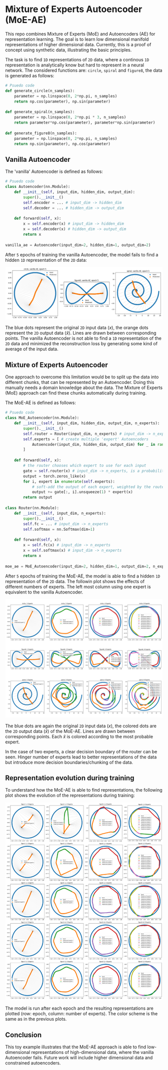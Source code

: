 # Mixture of Experts Autoencoder (MoE-AE)

This repo combines Mixture of Experts (MoE) and Autoencoders (AE) for representation learning.
The goal is to learn low dimensional manifold representations of higher dimensional data.
Currently, this is a proof of concept using synthetic data, illustrating the basic principles.

The task is to find `1D` representations of `2D` data, where a continous `1D` representation is analytically know but hard to represent in a neural network.
The considered functions are: `circle`, `spiral` and `figure8`, the data is generated as follows:

```python
# Psuedo code
def generate_circle(n_samples):
    parameter = np.linspace(0, 2*np.pi, n_samples)
    return np.cos(parameter), np.sin(parameter)

def generate_spiral(n_samples):
    parameter = np.linspace(0, 2*np.pi * 3, n_samples)
    return parameter*np.cos(parameter), parameter*np.sin(parameter)

def generate_figure8(n_samples):
    parameter = np.linspace(0, 2*np.pi, n_samples)
    return np.sin(parameter), np.cos(parameter)
```

## Vanilla Autoencoder

The 'vanilla' Autoencoder is defined as follows:

```python
# Psuedo code
class Autoencoder(nn.Module):
    def __init__(self, input_dim, hidden_dim, output_dim):
        super().__init__()
        self.encoder = ... # input_dim -> hidden_dim
        self.decoder = ... # hidden_dim -> output_dim

    def forward(self, x):
        x = self.encoder(x) # input_dim -> hidden_dim
        x = self.decoder(x) # hidden_dim -> output_dim
        return x

vanilla_ae = Autoencoder(input_dim=2, hidden_dim=1, output_dim=2)
```

After `5` epochs of training the vanilla Autoencoder, the model fails to find a hidden `1D` representation of the `2D` data:

![Vanilla AE representations](figures/vanilla_approach.png)

The blue dots represent the original `2D` input data ($x$), the orange dots represent the `2D` output data ($\hat{x}$). Lines are drawn between corresponding points.
The vanilla Autoencoder is not able to find a `1D` representation of the `2D` data and minimized the reconstruction loss by generating some kind of average of the input data.

## Mixture of Experts Autoencoder

One approach to overcome this limitation would be to split up the data into different chunks, that can be represented by an Autoencoder. Doing this manually needs a domain knowledge about the data.
The Mixture of Experts (MoE) approach can find these chunks automatically during training.

The MoE-AE is defined as follows:

```python
# Psuedo code
class MoE_Autoencoder(nn.Module):
    def __init__(self, input_dim, hidden_dim, output_dim, n_experts):
        super().__init__()
        self.router = Router(input_dim, n_experts) # input_dim -> n_experts
        self.experts = [ # create multiple 'expert' Autoencoders
            Autoencoder(input_dim, hidden_dim, output_dim) for _ in range(n_experts)
        ]

    def forward(self, x):
        # the router chooses which expert to use for each input
        gate = self.router(x) # input_dim -> n_experts, is a probability distribution
        output = torch.zeros_like(x)
        for i, expert in enumerate(self.experts):
            # soft-add the output of each expert, weighted by the router
            output += gate[:, i].unsqueeze(1) * expert(x) 
        return output

class Router(nn.Module):
    def __init__(self, input_dim, n_experts):
        super().__init__()
        self.fc = ... # input_dim -> n_experts
        self.softmax = nn.Softmax(dim=1)

    def forward(self, x):
        x = self.fc(x) # input_dim -> n_experts
        x = self.softmax(x) # input_dim -> n_experts
        return x

moe_ae = MoE_Autoencoder(input_dim=2, hidden_dim=1, output_dim=2, n_experts=...)
```

After `5` epochs of training the MoE-AE, the model is able to find a hidden `1D` representation of the `2D` data. The followin plot shows the effects of different numbers of experts. The left most column using one expert is equivalent to the vanilla Autoencoder.

![MoE-AE representations](figures/gridplot-functions.png)

The blue dots are again the original `2D` input data ($x$), the colored dots are the `2D` output data ($\hat{x}$) of the MoE-AE. Lines are drawn between corresponding points. Each $\hat{x}$ is colored according to the most probable expert.

In the case of two experts, a clear decision boundary of the router can be seen. Hinger number of experts lead to better representations of the data but introduce more decision boundaries/chunking of the data.

## Representation evolution during training

To understand how the MoE-AE is able to find representations, the following plot shows the evolution of the representations during training:

![alt text](figures/gridplot-circles.png)

The model is run after each epoch and the resulting representations are plotted (row: epoch, column: number of experts). The color scheme is the same as in the previous plots.

## Conclusion

This toy example illustrates that the MoE-AE approach is able to find low-dimensional representations of high-dimensional data, where the vanilla Autoencoder fails. Future work will include higher dimensional data and constrained autoencoders.